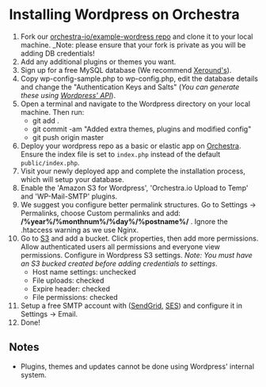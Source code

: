 # Installing Wordpress on Orchestra

1. Fork our [orchestra-io/example-wordress repo](http://github.com/orchestra-io/example-wordpress) and clone it to your local machine. _Note: please ensure that your fork is private as you will be adding DB credentials! 
2. Add any additional plugins or themes you want.
3. Sign up for a free MySQL database (We recommend [Xeround's](http://xeround.com/)).
4. Copy wp-config-sample.php to wp-config.php, edit the database details and change the "Authentication Keys and Salts" (_You can generate these using [Wordpress' API](http://api.wordpress.org/secret-key/1.1/salt/)_).
5. Open a terminal and navigate to the Wordpress directory on your local machine. Then run:
	* git add .
	* git commit -am "Added extra themes, plugins and modified config"
	* git push origin master
6. Deploy your wordpress repo as a basic or elastic app on [Orchestra](http://my.orchestra.io/). Ensure the index file is set to `index.php` instead of the default `public/index.php`.
7. Visit your newly deployed app and complete the installation process, which will setup your database.
8. Enable the 'Amazon S3 for Wordpress', 'Orchestra.io Upload to Temp' and 'WP-Mail-SMTP' plugins.
9. We suggest you configure better permalink structures. Go to Settings -> Permalinks, choose Custom permalinks and add: **/%year%/%monthnum%/%day%/%postname%/** . Ignore the .htaccess warning as we use Nginx.
10. Go to [S3](http://aws.amazon.com/s3/) and add a bucket. Click properties, then add more permissions. Allow authenticated users all permissions and everyone view permissions. Configure in Wordpress S3 settings. _Note: You must have an S3 bucked created before adding credentials to settings_.
	* Host name settings: unchecked
	* File uploads: checked
	* Expire header: checked
	* File permissions: checked
11. Setup a free SMTP account with ([SendGrid](https://sendgrid.com/user/signup), [SES](http://aws.amazon.com/ses/)) and configure it in Settings -> Email.
12. Done!

## Notes

* Plugins, themes and updates cannot be done using Wordpress' internal system.